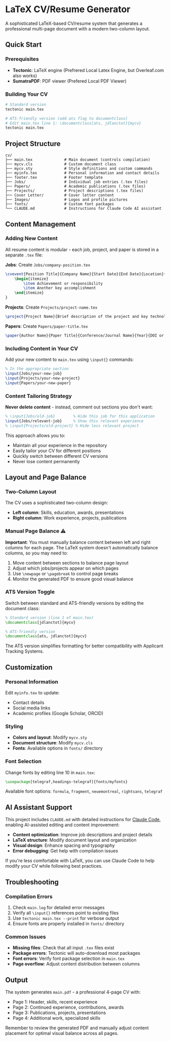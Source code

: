 # LaTeX CV/Resume Generator

A sophisticated LaTeX-based CV/resume system that generates a professional multi-page document with a modern two-column layout.

## Quick Start

### Prerequisites
- **Tectonic**: LaTeX engine (Prefrered Local Latex Engine, but Overleaf.com also works)
- **SumatraPDF**: PDF viewer (Prefered Local PDF Viewer)

### Building Your CV
```bash
# Standard version
tectonic main.tex

# ATS-friendly version (add ats flag to documentclass)
# Edit main.tex line 1: \documentclass[ats, jdlanctot]{mycv}
tectonic main.tex
```

## Project Structure

```
cv/
├── main.tex              # Main document (controls compilation)
├── mycv.cls              # Custom document class
├── mycv.sty              # Style definitions and custom commands
├── myinfo.tex            # Personal information and contact details
├── footer.tex            # Footer template
├── Jobs/                 # Individual job entries (.tex files)
├── Papers/               # Academic publications (.tex files)
├── Projects/             # Project descriptions (.tex files)
├── Cover Letter/         # Cover letter content
├── Images/               # Logos and profile pictures
├── fonts/                # Custom font packages
└── CLAUDE.md             # Instructions for Claude Code AI assistant
```

## Content Management

### Adding New Content

All resume content is modular - each job, project, and paper is stored in a separate `.tex` file:

**Jobs**: Create `Jobs/company-position.tex`
```latex
\cvevent{Position Title}{Company Name}{Start Date}{End Date}{Location}{
    \begin{itemize}
        \item Achievement or responsibility
        \item Another key accomplishment
    \end{itemize}
}
```

**Projects**: Create `Projects/project-name.tex`
```latex
\project{Project Name}{Brief description of the project and key technologies used.}
```

**Papers**: Create `Papers/paper-title.tex`
```latex
\paper{Author Name}{Paper Title}{Conference/Journal Name}{Year}{DOI or URL}
```

### Including Content in Your CV

Add your new content to `main.tex` using `\input{}` commands:

```latex
% In the appropriate section
\input{Jobs/your-new-job}
\input{Projects/your-new-project}
\input{Papers/your-new-paper}
```

### Content Tailoring Strategy

**Never delete content** - instead, comment out sections you don't want:

```latex
% \input{Jobs/old-job}        % Hide this job for this application
\input{Jobs/relevant-job}     % Show this relevant experience
% \input{Projects/old-project} % Hide less relevant project
```

This approach allows you to:
- Maintain all your experience in the repository
- Easily tailor your CV for different positions
- Quickly switch between different CV versions
- Never lose content permanently

## Layout and Page Balance

### Two-Column Layout
The CV uses a sophisticated two-column design:
- **Left column**: Skills, education, awards, presentations
- **Right column**: Work experience, projects, publications

### Manual Page Balance ⚠️
**Important**: You must manually balance content between left and right columns for each page. The LaTeX system doesn't automatically balance columns, so you may need to:

1. Move content between sections to balance page layout
2. Adjust which jobs/projects appear on which pages
3. Use `\newpage` or `\pagebreak` to control page breaks
4. Monitor the generated PDF to ensure good visual balance

### ATS Version Toggle
Switch between standard and ATS-friendly versions by editing the document class:

```latex
% Standard version (line 1 of main.tex)
\documentclass[jdlanctot]{mycv}

% ATS-friendly version
\documentclass[ats, jdlanctot]{mycv}
```

The ATS version simplifies formatting for better compatibility with Applicant Tracking Systems.

## Customization

### Personal Information
Edit `myinfo.tex` to update:
- Contact details
- Social media links
- Academic profiles (Google Scholar, ORCID)

### Styling
- **Colors and layout**: Modify `mycv.sty`
- **Document structure**: Modify `mycv.cls`
- **Fonts**: Available options in `fonts/` directory

### Font Selection
Change fonts by editing line 10 in `main.tex`:
```latex
\usepackage[telegraf,headings-telegraf]{fonts/myfonts}
```

Available font options: `formula`, `fragment`, `neuemontreal`, `rightsans`, `telegraf`

## AI Assistant Support

This project includes `CLAUDE.md` with detailed instructions for [Claude Code](https://claude.ai/code), enabling AI-assisted editing and content improvement:

- **Content optimization**: Improve job descriptions and project details
- **LaTeX structure**: Modify document layout and organization
- **Visual design**: Enhance spacing and typography
- **Error debugging**: Get help with compilation issues

If you're less comfortable with LaTeX, you can use Claude Code to help modify your CV while following best practices.

## Troubleshooting

### Compilation Errors
1. Check `main.log` for detailed error messages
2. Verify all `\input{}` references point to existing files
3. Use `tectonic main.tex --print` for verbose output
4. Ensure fonts are properly installed in `fonts/` directory

### Common Issues
- **Missing files**: Check that all input `.tex` files exist
- **Package errors**: Tectonic will auto-download most packages
- **Font errors**: Verify font package selection in `main.tex`
- **Page overflow**: Adjust content distribution between columns

## Output
The system generates `main.pdf` - a professional 4-page CV with:
- Page 1: Header, skills, recent experience
- Page 2: Continued experience, contributions, awards
- Page 3: Publications, projects, presentations
- Page 4: Additional work, specialized skills

Remember to review the generated PDF and manually adjust content placement for optimal visual balance across all pages.
